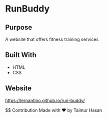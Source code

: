 # RunBuddy

## Purpose
A website that offers fitness training services

## Built With
* HTML
* CSS

## Website
https://lernantino.github.io/run-buddy/

$$ Contribution
Made with ❤️ by Taimur Hasan
